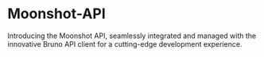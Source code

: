 # Moonshot-API
Introducing the Moonshot API, seamlessly integrated and managed with the innovative Bruno API client for a cutting-edge development experience.
